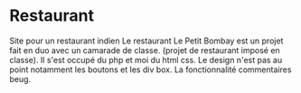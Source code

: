 # Restaurant
Site pour un restaurant indien
Le restaurant Le Petit Bombay est un projet fait en duo avec un camarade de classe. (projet de restaurant imposé en classe).
Il s'est occupé du php et moi du html css.
Le design n'est pas au point notamment les boutons et les div box.
La fonctionnalité commentaires beug.

